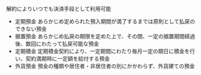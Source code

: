 解約によりいつでも決済手段として利用可能
- 定期預金
    あらかじめ定められた預入期間が満了するまでは原則として払戻のできない預金
 - 据置預金
    あらかじめ払戻の期限を定めた上で、その間、一定の据置期間経過後、数回にわたって払戻可能な預金
 - 定期積金
    定期積金契約により、一定期間にわたり毎月一定の期日に積金を行い、契約満期時に一定額を給付する預金
 - 外貨預金
    預金の種類や居住者・非居住者の別にかかわらず、外貨建ての預金